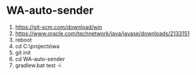 # WA-auto-sender

1. https://git-scm.com/download/win
2. https://www.oracle.com/technetwork/java/javase/downloads/2133151
3. reboot
4. cd C:\projects\wa
5. git init
6. cd WA-auto-sender
7. gradlew.bat test -i
